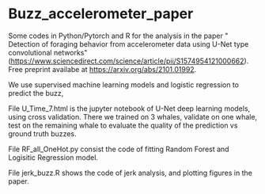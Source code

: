 # Buzz_accelerometer_paper

Some codes in Python/Pytorch and R for the analysis in the paper " Detection of foraging behavior from accelerometer data using U-Net type convolutional networks" (https://www.sciencedirect.com/science/article/pii/S1574954121000662).
Free preprint availabe at https://arxiv.org/abs/2101.01992.

We use supervised machine learning models and logistic regression to predict the buzz,

File U_Time_7.html is the jupyter notebook of U-Net deep learning models, using cross validation. 
There we trained on 3 whales, validate on one whale, test on the remaining whale to evaluate
the quality of the prediction vs ground truth buzzes.

File RF_all_OneHot.py consist the code of fitting Random Forest and Logisitic Regression model.

File jerk_buzz.R shows the code of jerk analysis, and plotting figures in the paper.
